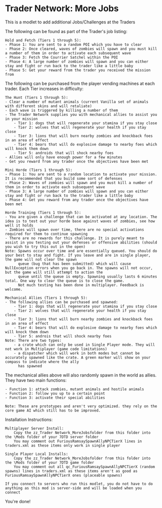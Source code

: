 # Trader Network: More Jobs
This is a modlet to add additional Jobs/Challenges at the Traders

The following can be found as part of the Trader's job listing:

	Hold and Fetch (Tiers 1 through 5):
	- Phase 1: You are sent to a random POI which you have to clear
	- Phase 2: Once cleared, waves of zombies will spawn and you must kill a number of them in order to activate each subsequent wave
	- Phase 3: Fetch the Courrier Satchel within the POI
	- Phase 4: A large number of zombies will spawn and you can either stay and fight or run back to the trader like a little baby
	- Phase 5: Get your reward from the trader you received the mission from

The following can be purchased from the player vending machines at each trader. Each Tier increases in difficulty:
	
	The Hunt (Tiers 1 through 5):
	- Clear a number of mutant animals (current Vanilla set of animals with different skins and will retaliate)
	- Each wave is triggered by killing a number of them
	- The Trader Network supplies you with mechanical allies to assist you in your mission
		- Tier 1: dogs that will regenerate your stamina if you stay close
		- Tier 2: wolves that will regenerate your health if you stay close
		- Tier 3: lions that will burn nearby zombies and knockback foes in an area of effect
		- Tier 4: bears that will do explosive damage to nearby foes which will knock them down
		- Tier 5: androids that will shock nearby foes
	- Allies will only have enough power for a few minutes
	- Get you reward from any trader once the objectives have been met

	Mini Horde (Tiers 1 through 5):
	- Phase 1: You are sent to a random location to activate your mission. It is recommended that you build some sort of defenses
	- Phase 2: Waves of zombies will spawn and you must kill a number of them in order to activate each subsequent wave
	- Phase 3: A large number of zombies will spawn and you can either stay and fight or run back to the trader like a little baby
	- Phase 4: Get you reward from any trader once the objectives have been met

	Horde Training (Tiers 1 through 5):
	- You are given a challenge that can be activated at any location. The idea is to test out your horde base against waves of zombies, see how well it holds
	- Zombies will spawn over time, there are no special activations required for them to continue spawning
	- There are no rewards for this challenge. It is purely meant to assist in you testing out your defenses or offensive abilities (should you wish to try this out in the open)
	Note: Spawns occur over time and are essentially queued. You should do your best to stay and fight. If you leave and are in single player, the game will not clear the spawn 
	      queue (bug that has been submitted) which will cause NullException errors when you go back in. The spawns will not occur, but the game will still attempt to action the 
	      queue until the queue is empty. Spawning usually lasts 6 minutes total. One way to clear the queue is to close the game.
	      Not much testing has been done in multiplayer. Feedback is welcome.

	Mechanical Allies (Tiers 1 through 5):
	- The following allies can be purchased and spawned:
		- Tier 1: dogs that will regenerate your stamina if you stay close
		- Tier 2: wolves that will regenerate your health if you stay close
		- Tier 3: lions that will burn nearby zombies and knockback foes in an area of effect
		- Tier 4: bears that will do explosive damage to nearby foes which will knock them down
		- Tier 5: androis that will shock nearby foes
	Note: There are two types:
		- a crate which can only be used in Single Player mode. They will not work in Multiplayer (game code limitations)
		- a dispatcher which will work in both modes but cannot be accurately spawned like the crate. A green marker will show on your compass to indicate where the ally
		  has spawned

The mechanical allies above will also randomly spawn in the world as allies. They have two main functions:

	- Function 1: attack zombies, mutant animals and hostile animals
	- Function 2: follow you up to a certain point
	- Function 3: activate their special abilities

	Note: These are prototypes and aren't very optimized. they rely on the core game AI which still has to be improved.

Installation Instructions:

	Multiplayer Server Install:
		Copy the zz_Trader Network_MoreJobsfolder from this folder into the \Mods folder of your 7DTD server folder
		You may comment out FuriousRamsaySpawnAllyNPCTierX lines in traders.xml as these items only work in single player

	Single Player Local Installs:
		Copy the zz_Trader Network_MoreJobsfolder from this folder into the \Mods folder of your 7DTD game folder
		You may comment out all qc_FuriousRamsaySpawnAllyNPCTierX (random spawns) lines in traders.xml as these items aren't as good as FuriousRamsaySpawnAllyNPCTierX ones (placeable spawns)

	If you connect to servers who run this modlet, you do not have to do anything as this mod is server-side and will be loaded when you connect

You're done!